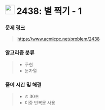 # <img src="https://static.solved.ac/tier_small/3.svg" width=30> 2438: 별 찍기 - 1

### 문제 링크
> https://www.acmicpc.net/problem/2438

### 알고리즘 분류
>- 구현
>- 문자열

### 풀이 시간 및 해결
> - ⏱ 30초
> - 이중 반복문 사용